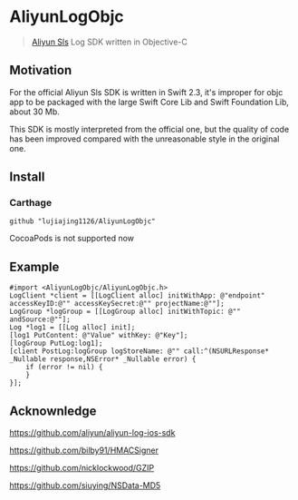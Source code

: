 # AliyunLogObjc

> [Aliyun Sls](https://www.aliyun.com/product/sls) Log SDK written in Objective-C

## Motivation

For the official Aliyun Sls SDK is written in Swift 2.3, it's improper for objc app to be packaged with the large Swift Core Lib and Swift Foundation Lib, about 30 Mb.

This SDK is mostly interpreted from the official one, but the quality of code has been improved compared with the unreasonable style in the original one.

## Install

### Carthage

```
github "lujiajing1126/AliyunLogObjc"
```

CocoaPods is not supported now

## Example

```objc
#import <AliyunLogObjc/AliyunLogObjc.h> 
LogClient *client = [[LogClient alloc] initWithApp: @"endpoint" accessKeyID:@"" accessKeySecret:@"" projectName:@""];
LogGroup *logGroup = [[LogGroup alloc] initWithTopic: @"" andSource:@""];
Log *log1 = [[Log alloc] init];
[log1 PutContent: @"Value" withKey: @"Key"];
[logGroup PutLog:log1];
[client PostLog:logGroup logStoreName: @"" call:^(NSURLResponse* _Nullable response,NSError* _Nullable error) {
	if (error != nil) {
	}
}];

```

## Acknownledge

https://github.com/aliyun/aliyun-log-ios-sdk

https://github.com/bilby91/HMACSigner

https://github.com/nicklockwood/GZIP

https://github.com/siuying/NSData-MD5
